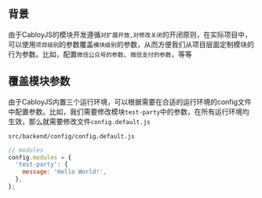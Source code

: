 ## 背景

由于CabloyJS的模块开发遵循`对扩展开放,对修改关闭`的开闭原则，在实际项目中，可以使用`项目级别`的参数覆盖`模块级别`的参数，从而方便我们从项目层面定制模块的行为参数。比如，配置`微信公众号的参数`、`微信支付的参数`，等等

## 覆盖模块参数

由于CabloyJS内置三个运行环境，可以根据需要在合适的运行环境的config文件中配置参数。比如，我们需要修改模块`test-party`中的参数，在所有运行环境均生效，那么就需要修改文件`config.default.js`

`src/backend/config/config.default.js`

``` javascript
// modules
config.modules = {
  'test-party': {
    message: 'Hello World!',
  },
};
```